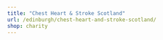 ```yaml
---
title: "Chest Heart & Stroke Scotland"
url: /edinburgh/chest-heart-and-stroke-scotland/
shop: charity
---
```

